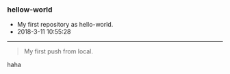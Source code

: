 ### hellow-world
* My first repository as hello-world. 
* 2018-3-11 10:55:28

***

> My first push from local.

haha

